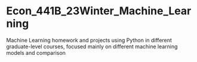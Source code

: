 # Econ_441B_23Winter_Machine_Learning
Machine Learning homework and projects using Python in different graduate-level courses, focused mainly on different machine learning models and comparison
